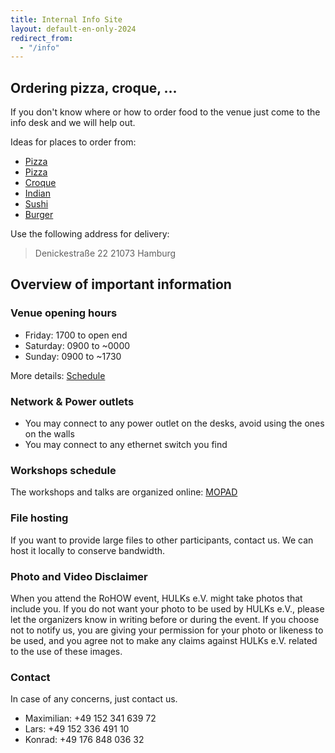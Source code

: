 ```yaml
---
title: Internal Info Site
layout: default-en-only-2024
redirect_from:
  - "/info"
---
```


## Ordering pizza, croque, ...

If you don't know where or how to order food to the venue just come to the
info desk and we will help out.

Ideas for places to order from:

- [Pizza](https://www.pizzamax.de/)
- [Pizza](https://la-patina.de/)
- [Croque](http://www.lieferprofi.de/shops/croquemaster/)
- [Indian](https://www.curry-naan.de/)
- [Sushi](https://www.top-fresh-sushi.de/)
- [Burger](https://burger-im-glueck.simplywebshop.de/storedata/listStore)

Use the following address for delivery:

> Denickestraße 22
> 21073 Hamburg

## Overview of important information

### Venue opening hours

- Friday: 1700 to open end
- Saturday: 0900 to ~0000
- Sunday: 0900 to ~1730

More details: [Schedule](https://rohow.de/schedule)

### Network & Power outlets

- You may connect to any power outlet on the desks, avoid using the ones on the walls
- You may connect to any ethernet switch you find

### Workshops schedule

The workshops and talks are organized online: [MOPAD](https://mopad.rohow.de)

### File hosting

If you want to provide large files to other participants, contact us.
We can host it locally to conserve bandwidth.

### Photo and Video Disclaimer

When you attend the RoHOW event, HULKs e.V. might take photos that include you.
If you do not want your photo to be used by HULKs e.V., please let the
organizers know in writing before or during the event. If you choose not to
notify us, you are giving your permission for your photo or likeness to be
used, and you agree not to make any claims against HULKs e.V. related to the
use of these images.

### Contact

In case of any concerns, just contact us.

- Maximilian: +49 152 341 639 72
- Lars: +49 152 336 491 10
- Konrad: +49 176 848 036 32
